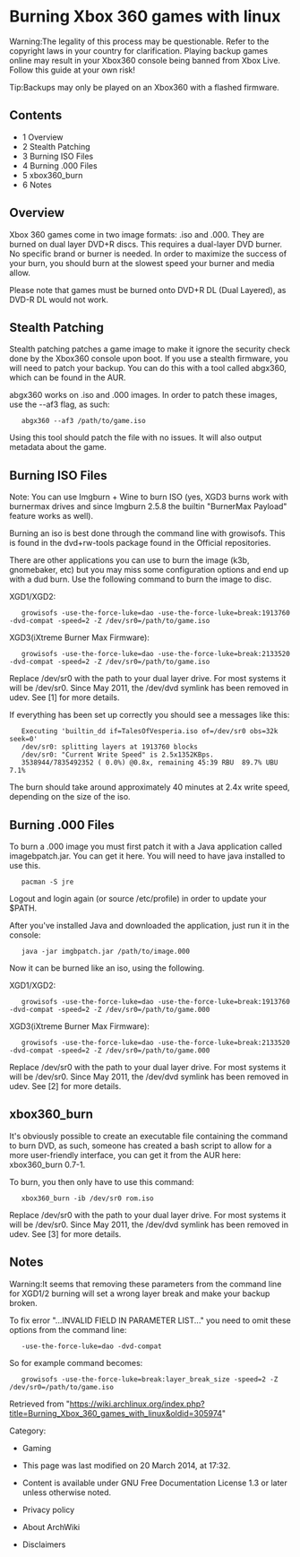 Burning Xbox 360 games with linux
=================================

Warning:The legality of this process may be questionable. Refer to the
copyright laws in your country for clarification. Playing backup games
online may result in your Xbox360 console being banned from Xbox Live.
Follow this guide at your own risk!

Tip:Backups may only be played on an Xbox360 with a flashed firmware.

Contents
--------

-   1 Overview
-   2 Stealth Patching
-   3 Burning ISO Files
-   4 Burning .000 Files
-   5 xbox360_burn
-   6 Notes

Overview
--------

Xbox 360 games come in two image formats: .iso and .000. They are burned
on dual layer DVD+R discs. This requires a dual-layer DVD burner. No
specific brand or burner is needed. In order to maximize the success of
your burn, you should burn at the slowest speed your burner and media
allow.

Please note that games must be burned onto DVD+R DL (Dual Layered), as
DVD-R DL would not work.

Stealth Patching
----------------

Stealth patching patches a game image to make it ignore the security
check done by the Xbox360 console upon boot. If you use a stealth
firmware, you will need to patch your backup. You can do this with a
tool called abgx360, which can be found in the AUR.

abgx360 works on .iso and .000 images. In order to patch these images,
use the --af3 flag, as such:

       abgx360 --af3 /path/to/game.iso

Using this tool should patch the file with no issues. It will also
output metadata about the game.

Burning ISO Files
-----------------

Note: You can use Imgburn + Wine to burn ISO (yes, XGD3 burns work with
burnermax drives and since Imgburn 2.5.8 the builtin "BurnerMax Payload"
feature works as well).

Burning an iso is best done through the command line with growisofs.
This is found in the dvd+rw-tools package found in the Official
repositories.

There are other applications you can use to burn the image (k3b,
gnomebaker, etc) but you may miss some configuration options and end up
with a dud burn. Use the following command to burn the image to disc.

XGD1/XGD2:

       growisofs -use-the-force-luke=dao -use-the-force-luke=break:1913760 -dvd-compat -speed=2 -Z /dev/sr0=/path/to/game.iso

XGD3(iXtreme Burner Max Firmware):

       growisofs -use-the-force-luke=dao -use-the-force-luke=break:2133520 -dvd-compat -speed=2 -Z /dev/sr0=/path/to/game.iso

Replace /dev/sr0 with the path to your dual layer drive. For most
systems it will be /dev/sr0. Since May 2011, the /dev/dvd symlink has
been removed in udev. See [1] for more details.

If everything has been set up correctly you should see a messages like
this:

       Executing 'builtin_dd if=TalesOfVesperia.iso of=/dev/sr0 obs=32k seek=0'
       /dev/sr0: splitting layers at 1913760 blocks
       /dev/sr0: "Current Write Speed" is 2.5x1352KBps.
       3538944/7835492352 ( 0.0%) @0.8x, remaining 45:39 RBU  89.7% UBU   7.1%

The burn should take around approximately 40 minutes at 2.4x write
speed, depending on the size of the iso.

Burning .000 Files
------------------

To burn a .000 image you must first patch it with a Java application
called imagebpatch.jar. You can get it here. You will need to have java
installed to use this.

       pacman -S jre

Logout and login again (or source /etc/profile) in order to update your
$PATH.

After you've installed Java and downloaded the application, just run it
in the console:

       java -jar imgbpatch.jar /path/to/image.000

Now it can be burned like an iso, using the following.

XGD1/XGD2:

       growisofs -use-the-force-luke=dao -use-the-force-luke=break:1913760  -dvd-compat -speed=2 -Z /dev/sr0=/path/to/game.000

XGD3(iXtreme Burner Max Firmware):

       growisofs -use-the-force-luke=dao -use-the-force-luke=break:2133520  -dvd-compat -speed=2 -Z /dev/sr0=/path/to/game.000

Replace /dev/sr0 with the path to your dual layer drive. For most
systems it will be /dev/sr0. Since May 2011, the /dev/dvd symlink has
been removed in udev. See [2] for more details.

xbox360_burn
------------

It's obviously possible to create an executable file containing the
command to burn DVD, as such, someone has created a bash script to allow
for a more user-friendly interface, you can get it from the AUR here:
xbox360_burn 0.7-1.

To burn, you then only have to use this command:

       xbox360_burn -ib /dev/sr0 rom.iso

Replace /dev/sr0 with the path to your dual layer drive. For most
systems it will be /dev/sr0. Since May 2011, the /dev/dvd symlink has
been removed in udev. See [3] for more details.

Notes
-----

Warning:It seems that removing these parameters from the command line
for XGD1/2 burning will set a wrong layer break and make your backup
broken.

To fix error "...INVALID FIELD IN PARAMETER LIST..." you need to omit
these options from the command line:

       -use-the-force-luke=dao -dvd-compat

So for example command becomes:

       growisofs -use-the-force-luke=break:layer_break_size -speed=2 -Z /dev/sr0=/path/to/game.iso

Retrieved from
"https://wiki.archlinux.org/index.php?title=Burning_Xbox_360_games_with_linux&oldid=305974"

Category:

-   Gaming

-   This page was last modified on 20 March 2014, at 17:32.
-   Content is available under GNU Free Documentation License 1.3 or
    later unless otherwise noted.
-   Privacy policy
-   About ArchWiki
-   Disclaimers

